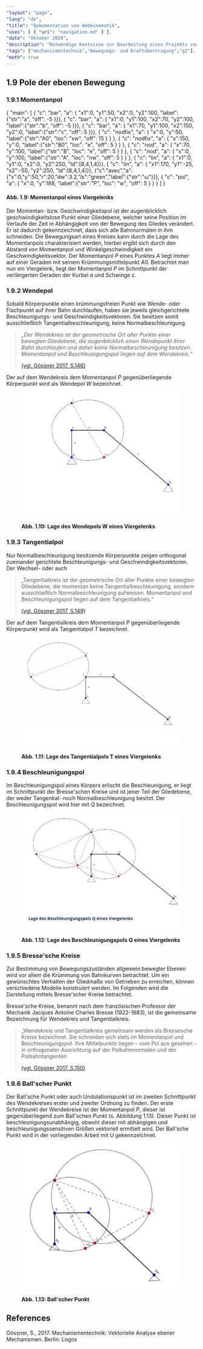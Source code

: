 ```yaml
---
"layout": "page",
"lang": "de",
"title": "Dokumentation von Webkinematik",
"uses": [ { "uri": "navigation.md" } ],
"date": "Oktober 2020",
"description": "Notwendige Kentnisse zur Bearbeitung eines Projekts von Webkinematik",
"tags": ["mechanismentechnik","Bewegungs- und Kraftübertragung","g2"],
"math": true
---
```


## 1.9 Pole der ebenen Bewegung

### 1.9.1 Momentanpol

<aside>
<g-2 width="250" height="230" x0="30" y0="25" cartesian>
{ 
"main": [
    { "c": "bar", "a": { "x1":0, "y1":50, "x2":0, "y2":100, "label":{"str":"a", "off": -5 }}},
    { "c": "bar", "a": { "x1":0, "y1":100, "x2":70, "y2":100, "label":{"str":"b", "off": -5 }}},
    { "c": "bar", "a": { "x1":70, "y1":100, "x2":150, "y2":0, "label":{"str":"c", "off": 5 }}},
    { "c": "nodfix", "a": { "x":0, "y":50, "label":{"str":"A0", "loc": "sw", "off": 15 } } },
    { "c": "nodfix", "a": { "x":150, "y":0, "label":{"str":"B0", "loc": "e", "off": 5 } } },
    { "c": "nod", "a": { "x":70, "y":100, "label":{"str":"B", "loc": "e", "off": 5 } } },
    { "c": "nod", "a": { "x":0, "y":100, "label":{"str":"A", "loc": "nw", "off": 5 } } },
    { "c": "lin", "a": { "x1":0, "y1":0, "x2":0, "y2":250, "ld":[8,4,1,4]}},
    { "c": "lin", "a": { "x1":170, "y1":-25, "x2":-50, "y2":250, "ld":[8,4,1,4]}},
    {"c":"avec","a":{"x":0,"y":50,"r":20,"dw":3.2,"ls":"green","label":{"str":"&omega;"}}},
    { "c": "pol", "a": { "x":0, "y":188, "label":{"str":"P", "loc": "w", "off": 5 } } }
    ]
}
</g-2>

#### Abb. 1.9: Momentanpol eines Viergelenks

</aside>

Der Momentan- bzw. Geschwindigkeitspol ist der augenblicklich geschwindigkeitslose Punkt einer Gliedebene, welcher seine Position im Verlaufe der Zeit in Abhängigkeit von der Bewegung des Gliedes verändert. Er ist dadurch gekennzeichnet, dass sich alle Bahnnormalen in ihm schneiden. Die Bewegungsart eines Kreises kann durch die Lage des Momentanpols charakterisiert werden, hierbei ergibt sich durch den Abstand von Momentanpol und Winkelgeschwindigkeit ein Geschwindigkeitsvektor. Der Momentanpol $P$ eines Punktes $A$ liegt immer auf einer Geraden mit seinem Krümmungsmittelpunkt $A0$. Betrachtet man nun ein Viergelenk, liegt der Momentanpol $P$ im Schnittpunkt der verlängerten Geraden der Kurbel $a$ und Schwinge $c$.

### 1.9.2 Wendepol

Sobald Körperpunkte einen krümmungsfreien Punkt wie Wende- oder Flachpunkt auf ihrer Bahn durchlaufen, haben sie jeweils gleichgerichtete Beschleunigungs- und Geschwindigkeitsvektoren. Sie besitzen somit ausschließlich Tangentialbeschleunigung, keine Normalbeschleunigung. 

> *„Der Wendekreis ist der geometrische Ort aller Punkte einer bewegten Gliedebene, die augenblicklich einen Wendepunkt ihrer Bahn durchlaufen und daher keine Normalbeschleunigung besitzen. Momentanpol und Beschleunigungspol liegen auf dem Wendekreis.“*
>
> [(vgl. Gössner 2017, S.146)](#goessner2017)

Der auf dem Wendekreis dem Momentanpol $P$ gegenüberliegende Körperpunkt wird als Wendepol $W$ bezeichnet.

<figure>
<img src="../Bilder/Lage des Wendepols.png">

#### Abb. 1.10: Lage des Wendepols W eines Viergelenks

</figure>

### 1.9.3 Tangentialpol

Nur Normalbeschleunigung besitzende Körperpunkte zeigen orthogonal zueinander gerichtete Beschleunigungs- und Geschwindigkeitsvektoren. Der Wechsel- oder auch 

> „Tangentialkreis ist der geometrische Ort aller Punkte einer bewegten Gliedebene, die momentan keine Tangentialbeschleunigung, sondern ausschließlich Normalbeschleunigung aufweisen. Momentanpol und Beschleunigungspol liegen auf dem Tangentialkreis.“
>
> [(vgl. Gössner 2017, S.149)](#goessner2017)

Der auf dem Tangentialkreis dem Momentanpol $P$ gegenüberliegende Körperpunkt wird als Tangentialpol $T$ bezeichnet.

<figure>
<img src="../Bilder/Lage des Tangentialpols.png">

#### Abb. 1.11: Lage des Tangentialpols T eines Viergelenks

</figure>

### 1.9.4 Beschleunigungspol

Im Beschleunigungspol eines Körpers erlischt die Beschleunigung, er liegt im Schnittpunkt der Bresse'schen Kreise und ist jener Teil der Gliedebene, der weder Tangential- noch Normalbeschleunigung besitzt. Der Beschleunigungspol wird hier mit $Q$ bezeichnet.

<figure>
<img src="../Bilder/Lage des Beschleunigungspol.png">

#### Abb. 1.12: Lage des Beschleunigungspols Q eines Viergelenks

</figure>

### 1.9.5 Bresse'sche Kreise

Zur Bestimmung von Bewegungszuständen allgemein bewegter Ebenen wird vor allem die Krümmung von Bahnkurven betrachtet. Um ein gewünschtes Verhalten der Gliedmaße von Getrieben zu erreichen, können verschiedene Modelle konstruiert werden. Im Folgenden wird die Darstellung mittels Bresse'scher Kreise betrachtet.

Bresse'sche Kreise, benannt nach dem französischen Professor der Mechanik Jacques Antoine Charles Bresse (1822-1883), ist die gemeinsame Bezeichnung für Wendekreis und Tangentialkreis. 

> „Wendekreis und Tangentialkreis gemeinsam werden als Bressesche Kreise bezeichnet. Sie schneiden sich stets im Momentanpol und Beschleunigungspol. Ihre Mittelpunkte liegen &ndash; vom Pol aus gesehen &ndash; in orthogonaler Ausrichtung auf der Polbahnnormalen und der Polbahntangenten
>
> [(vgl. Gössner 2017, S.150)](#goessner2017)

### 1.9.6 Ball'scher Punkt

Der Ball'sche Punkt oder auch Undulationspunkt ist im zweiten Schnittpunkt des Wendekreises erster und zweiter Ordnung zu finden. Der erste Schnittpunkt der Wendekreise ist der Momentanpol $P$, dieser ist gegenüberliegend zum Ball'schen Punkt (s. Abbildung 1.13). Dieser Punkt ist beschleunigungsunabhängig, obwohl dieser mit abhängigen und beschleunigungssensitiven Größen vektoriell ermittelt wird. Der Ball'sche Punkt wird in der vorliegenden Arbeit mit $U$ gekennzeichnet.

<figure>
<img src="../Bilder/Ball'sher Punkt.png">

#### Abb. 1.13: Ball'scher Punkt

</figure>

## References

<span id="goessner2017">Gössner, S., 2017. Mechanismentechnik: Vektorielle Analyse ebener Mechanismen. Berlin: Logos